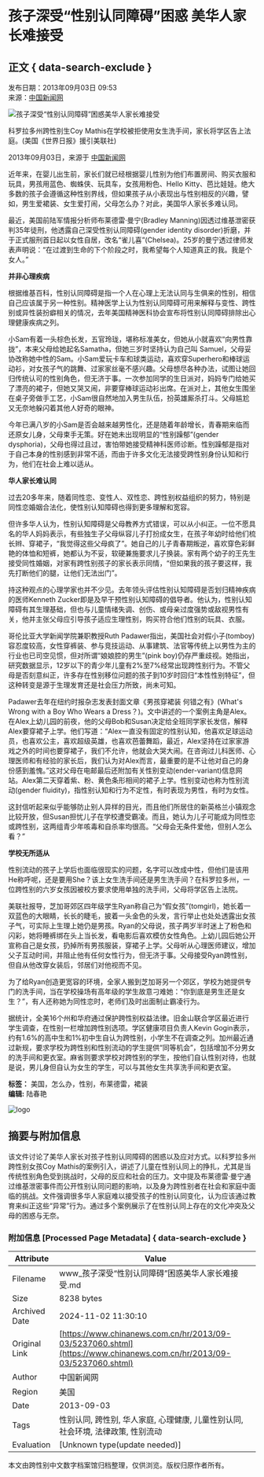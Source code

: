 # 孩子深受“性别认同障碍”困惑 美华人家长难接受

## 正文 { data-search-exclude }


发布日期：2013年09月03日 09:53  
来源：[中国新闻网](http://www.chinanews.com/)  

![孩子深受“性别认同障碍”困惑美华人家长难接受](http://www.chinanews.com/fileftp/2020/03/2020-03-11/U194P4T47D46410F107DT20130903093222.jpg)

科罗拉多州跨性别生Coy Mathis在学校被拒使用女生洗手间，家长将学区告上法庭。(美国《世界日报》援引美联社)

2013年09月03日，来源于 [中国新闻网](http://www.chinanews.com/)

近年来，在婴儿出生前，家长们就已经根据婴儿性别为他们布置房间、购买衣服和玩具，男孩用蓝色、蜘蛛侠、玩具车，女孩用粉色、Hello Kitty、芭比娃娃。绝大多数的孩子会遵循这种性别界线，但如果孩子从小表现出与性别相反的兴趣，譬如，男生爱裙装、女生爱打闹，父母怎么办？对此，美国华人家长多难认同。

最近，美国前陆军情报分析师布莱德雷‧曼宁(Bradley Manning)因透过维基泄密获判35年徒刑，他透露自己深受性别认同障碍(gender identity disorder)折磨，并于正式服刑首日起以女性自居，改名“雀儿喜”(Chelsea)。25岁的曼宁透过律师发表声明说：“在过渡到生命的下个阶段之时，我希望每个人知道真正的我。我是个女人。”

**并非心理疾病**

根据维基百科，性别认同障碍是指一个人在心理上无法认同与生俱来的性别，相信自己应该属于另一种性别。精神医学上认为性别认同障碍可用来解释与变性、跨性别或异性装扮癖相关的情况，去年美国精神医科协会宣布将性别认同障碍排除出心理健康疾病之列。

小Sam有着一头棕色长发，五官玲珑，堪称标准美女，但她从小就喜欢“向男性靠拢”，本来父母给她起名Samatha，但她三岁时坚持认为自己叫 Samuel，父母妥协改称她中性的Sam。小Sam爱玩卡车和球类运动，喜欢穿Superhero和棒球运动衫，对女孩子气的跳舞、过家家丝毫不感兴趣。父母想尽各种办法，试图让她回归传统认可的性别角色，但无济于事。一次参加同学的生日派对，妈妈专门给她买了漂亮的裙子，但她又哭又闹，非要穿棒球运动衫出席。在派对上，其他女生围坐在桌子旁做手工艺，小Sam很自然地加入男生队伍，扮英雄厮杀打斗。父母尴尬又无奈地躲闪着其他人好奇的眼神。

今年已满八岁的小Sam是否会越来越男性化，还是随着年龄增长，青春期来临而还原女儿身，父母束手无策。好在她未出现明显的“性别躁郁”(gender dysphoria)，父母也得过且过，害怕带她接受精神科医师诊断。性别躁郁是指对于自己本身的性别感到非常不适，而由于许多文化无法接受跨性别身份认知和行为，他们在社会上难以适从。

**华人家长难认同**

过去20多年来，随着同性恋、变性人、双性恋、跨性别权益组织的努力，特别是同性恋婚姻合法化，使性别认知障碍也得到更多理解和宽容。

但许多华人认为，性别认知障碍是父母教养方式错误，可以从小纠正。一位不愿具名的华人妈妈表示，有些独生子父母纵容儿子打扮成女生，在孩子年幼时给他们梳长辫、穿裙子，“我觉得这些父母疯了”。她自己的儿子青春期叛逆，喜欢穿色彩鲜艳的体恤和短裤，她都认为不妥，软硬兼施要求儿子换装。家有两个幼子的王先生接受同性婚姻，对家有跨性别孩子的家长表示同情，“但如果我的孩子要这样，我先打断他们的腿，让他们无法出门”。

持这种观点的心理学家也并不少见。去年领头评估性别认知障碍是否划归精神疾病的医师Kenneth Zucker即是及早干预性别认知障碍的倡导者。他认为，性别认知障碍有其生理基础，但也与儿童情绪失调、创伤、或母亲过度强势或敌视男性有关，他并主张父母应引导孩子适应生理性别，购买符合他们性别的玩具、衣服。

哥伦比亚大学新闻学院兼职教授Ruth Padawer指出，美国社会对假小子(tomboy)容忍度较高，女性穿裤装、参与竞技运动、从事建筑、法官等传统上以男性为主的行业也已司空见惯，但对所谓“娘娘腔的男生”(pink boy)仍存严重歧视。她指出，研究数据显示，12岁以下的青少年儿童有2%至7%经常出现跨性别行为。不管父母是否刻意纠正，许多存在性别移位问题的孩子到10岁时回归“本性性别特征”，但这种转变是源于生理发育还是社会压力所致，尚未可知。

Padawer去年在纽约时报杂志发表封面文章《男孩穿裙装 何错之有》(What's Wrong with a Boy Who Wears a Dress？)。文中讲述的一个案例主角是Alex。在Alex上幼儿园的前夜，他的父母Bob和Susan决定给全班同学家长发信，解释Alex要穿裙子上学。他们写道：“Alex一直没有固定的性别认知，他喜欢足球运动员，也喜欢公主，喜欢超级英雄，也喜欢芭蕾舞蹈，最近，Alex坚持在过家家游戏之外的时间也要穿裙子，我们不允许，他就会大哭大闹。在咨询过儿科医师、心理医师和有经验的家长后，我们认为对Alex而言，最重要的是不让他对自己的身份感到羞愧。”这对父母在电邮最后还附加有关性别变动(ender-variant)信息网站。Alex第二天穿着紫、粉、黄色条形相间的裙子上学。性别变动也称为性别流动(gender fluidity)，指性别认知和行为不定性，有时表现为男性，有时为女性。

这封信听起来似乎能够防止别人异样的目光，而且他们所居住的新英格兰小镇观念比较开放，但Susan担忧儿子在学校遭受霸凌。而且，她认为儿子可能成为同性恋或跨性别，这两组青少年咳毒和自杀率均很高。“父母会无条件爱他，但别人怎么看？”

**学校无所适从**

性别流动的孩子上学后也面临很现实的问题，名字可以改成中性，但他们是该用He称呼呢，还是要用She？该上女生洗手间还是男生洗手间？在科罗拉多州，一位跨性别的六岁女孩因被校方要求使用单独的洗手间，父母将学区告上法院。

美联社报导，芝加哥郊区四年级学生Ryan称自己为“假女孩”(tomgirl)，她长着一双蓝色的大眼睛，长长的睫毛，披着一头金色的头发，言行举止也处处透露出女孩子气，可实际上生理上她仍是男孩。Ryan的父母说，孩子两岁半时迷上了粉色和闪彩，她将睡裤绑在头上当长发，看电影后喜欢模仿女性角色。上幼儿园后她公开宣称自己是女孩，扔掉所有男孩服装，穿裙子上学。父母听从心理医师建议，增加父子互动时间，并阻止他有任何女性行为，但无济于事。父母接受Ryan跨性别，但自从他改穿女装后，邻居们对他视而不见。

为了给Ryan创造更宽容的环境，全家人搬到芝加哥另一个郊区，学校为她提供专门的洗手间，当在学校操场有高年级的学生故意刁难她：“你到底是男生还是女生？”，有人还称她为同性恋时，老师们及时出面制止霸凌行为。

据统计，全美16个州和华府通过保护跨性别权益法律。旧金山联合学区最近进行学生调查，在性别一栏增加跨性别选项。学区健康项目负责人Kevin Gogin表示，约有1.6%的高中生和1%初中生自认为跨性别，小学生不在调查之列。加州最近通过新规，要求学校为跨性别和性别流动的学生提供“同等机会”，包括增加不分男女的洗手间和更衣室。麻省则要求学校对跨性别的学生，按他们自认性别对待，也就是说，男儿身但自认为女生的学生，可以与其他女生共享洗手间和更衣室。

**标签：** 美国，怎么办，性别，布莱德雷，裙装  
**编辑:** 陆春艳  

![logo](http://i3.chinanews.com/2011/news/images/1.png)

## 摘要与附加信息

<!-- tcd_abstract -->
该文件讨论了美华人家长对孩子性别认同障碍的困惑以及应对方式。以科罗拉多州跨性别女孩Coy Mathis的案例引入，讲述了儿童在性别认同上的挣扎，尤其是当传统性别角色受到挑战时，父母的反应和社会的压力。文中提及布莱德雷·曼宁通过维基泄密事件而公开性别认同问题的影响，以及身为跨性别者在社会和家庭中面临的挑战。文件强调很多华人家庭难以接受孩子的性别认同变化，认为应该通过教育来纠正这些“异常”行为。通过多个案例展示了在性别认同上存在的文化冲突及父母的困惑与无奈。
<!-- tcd_abstract_end -->

### 附加信息 [Processed Page Metadata] { data-search-exclude }

| Attribute       | Value                                  |
|-----------------|----------------------------------------|
| Filename        | www_孩子深受“性别认同障碍”困惑美华人家长难接受.md                             |
| Size            | 8238 bytes                           |
| Archived Date   | 2024-11-02 11:30:10                             |
| Original Link   | [https://www.chinanews.com.cn/hr/2013/09-03/5237060.shtml](https://www.chinanews.com.cn/hr/2013/09-03/5237060.shtml)                       |
| Author          | 中国新闻网                               |
| Region          | 美国                               |
| Date            | 2013-09-03                                 |
| Tags            | 性别认同, 跨性别, 华人家庭, 心理健康, 儿童性别认同, 社会环境, 法律政策, 性别流动                                 |
| Evaluation            | [Unknown type(update needed)]                                 |
<!-- tcd_table_end -->

本文由跨性别中文数字档案馆归档整理，仅供浏览。版权归原作者所有。
